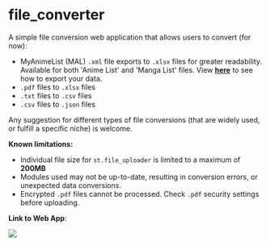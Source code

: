 # file_converter

A simple file conversion web application that allows users to convert (for now):

- MyAnimeList (MAL) `.xml` file exports to `.xlsx` files for greater readability. Available for both 'Anime List' and 'Manga List' files. View [**here**](https://myanimelist.net/panel.php?go=export) to see how to export your data.
- `.pdf` files to `.xlsx` files
- `.txt` files to `.csv` files
- `.csv` files to `.json` files

Any suggestion for different types of file conversions (that are widely used, or fulfill a specific niche) is welcome.

**Known limitations:**
- Individual file size for `st.file_uploader` is limited to a maximum of **200MB**
- Modules used may not be up-to-date, resulting in conversion errors, or unexpected data conversions.
- Encrypted `.pdf` files cannot be processed. Check `.pdf` security settings before uploading.

**Link to Web App**:

[<img src="https://static.streamlit.io/badges/streamlit_badge_black_white.svg">](<https://convert-file.streamlit.app>)
